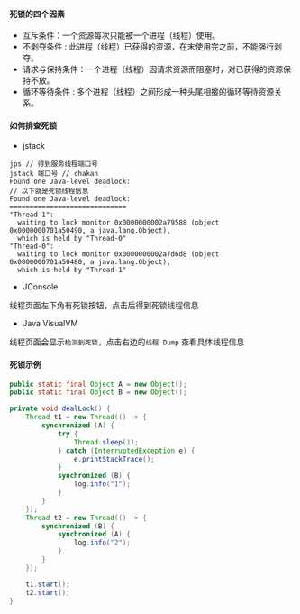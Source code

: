 #### 死锁的四个因素

- 互斥条件：一个资源每次只能被一个进程（线程）使用。
- 不剥夺条件 : 此进程（线程）已获得的资源，在末使用完之前，不能强行剥夺。
- 请求与保持条件：一个进程（线程）因请求资源而阻塞时，对已获得的资源保持不放。
- 循环等待条件 : 多个进程（线程）之间形成一种头尾相接的循环等待资源关系。

#### 如何排查死锁

- jstack

```shell
jps // 得到服务线程端口号
jstack 端口号 // chakan 
Found one Java-level deadlock:
// 以下就是死锁线程信息
Found one Java-level deadlock:
=============================
"Thread-1":
  waiting to lock monitor 0x0000000002a79588 (object 0x0000000701a50490, a java.lang.Object),
  which is held by "Thread-0"
"Thread-0":
  waiting to lock monitor 0x0000000002a7d6d8 (object 0x0000000701a50480, a java.lang.Object),
  which is held by "Thread-1"

```

- JConsole

线程页面左下角有死锁按钮，点击后得到死锁线程信息

- Java VisualVM

线程页面会显示`检测到死锁`，点击右边的`线程 Dump` 查看具体线程信息

#### 死锁示例

```java
public static final Object A = new Object();
public static final Object B = new Object();

private void dealLock() {
    Thread t1 = new Thread(() -> {
        synchronized (A) {
            try {
                Thread.sleep(1);
            } catch (InterruptedException e) {
                e.printStackTrace();
            }
            synchronized (B) {
                log.info("1");
            }
        }
    });
    Thread t2 = new Thread(() -> {
        synchronized (B) {
            synchronized (A) {
                log.info("2");
            }
        }
    });

    t1.start();
    t2.start();
}
```

